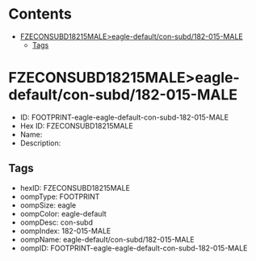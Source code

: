



Contents
========

* [FZECONSUBD18215MALE>eagle-default/con-subd/182-015-MALE](#fzeconsubd18215maleeagle-defaultcon-subd182-015-male)
	* [Tags](#tags)

# FZECONSUBD18215MALE>eagle-default/con-subd/182-015-MALE

- ID: FOOTPRINT-eagle-eagle-default-con-subd-182-015-MALE
- Hex ID: FZECONSUBD18215MALE
- Name: 
- Description: 

## Tags

- hexID: FZECONSUBD18215MALE
- oompType: FOOTPRINT
- oompSize: eagle
- oompColor: eagle-default
- oompDesc: con-subd
- oompIndex: 182-015-MALE
- oompName: eagle-default/con-subd/182-015-MALE
- oompID: FOOTPRINT-eagle-eagle-default-con-subd-182-015-MALE
